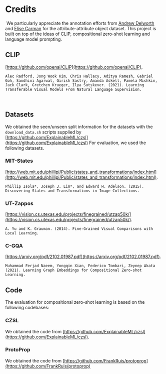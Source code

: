 # Credits
​
We particularly appreciate the annotation efforts from [Andrew Delworth](https://www.linkedin.com/in/andy-delworth-2a73b31a9) and [Elise Carman](https://www.linkedin.com/in/elise-carman-9914b6154/) for the attribute-attribute object dataset. This project is built on top of the ideas of CLIP, compositional zero-shot learning and language model prompting. 
​

## CLIP
[https://github.com/openai/CLIP](https://github.com/openai/CLIP).
```
Alec Radford, Jong Wook Kim, Chris Hallacy, Aditya Ramesh, Gabriel Goh, Sandhini Agarwal, Girish Sastry, Amanda Askell, Pamela Mishkin, Jack Clark, Gretchen Krueger, Ilya Sutskever. (2021). Learning Transferable Visual Models From Natural Language Supervision.
```

​
## Datasets
We obtained the seen/unseen split information for the datasets with the `download_data.sh` scripts supplied by [https://github.com/ExplainableML/czsl](https://github.com/ExplainableML/czsl)
For evaluation, we used the following datasets.
### MIT-States
[http://web.mit.edu/phillipi/Public/states_and_transformations/index.html](http://web.mit.edu/phillipi/Public/states_and_transformations/index.html).
```
Phillip Isola*, Joseph J. Lim*, and Edward H. Adelson. (2015). Discovering States and Transformations in Image Collections. 
```
### UT-Zappos
[https://vision.cs.utexas.edu/projects/finegrained/utzap50k/](https://vision.cs.utexas.edu/projects/finegrained/utzap50k/).
```
A. Yu and K. Grauman. (2014). Fine-Grained Visual Comparisons with Local Learning.
```
### C-GQA
[https://arxiv.org/pdf/2102.01987.pdf](https://arxiv.org/pdf/2102.01987.pdf).
​
```
Muhammad Ferjad Naeem, Yongqin Xian, Federico Tombari, Zeynep Akata (2021). Learning Graph Embeddings for Compositional Zero-shot Learning.
```

## Code
The evaluation for compositional zero-shot learning is based on the following codebases:
​
### CZSL 
We obtained the code from [https://github.com/ExplainableML/czsl](https://github.com/ExplainableML/czsl).
​
### ProtoProp 
We obtained the code from [https://github.com/FrankRuis/protoprop](https://github.com/FrankRuis/protoprop)